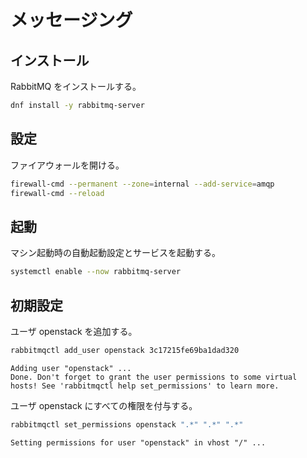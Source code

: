 # メッセージング

## インストール

RabbitMQ をインストールする。

```sh
dnf install -y rabbitmq-server
```

## 設定

ファイアウォールを開ける。

```sh
firewall-cmd --permanent --zone=internal --add-service=amqp
firewall-cmd --reload
```

## 起動

マシン起動時の自動起動設定とサービスを起動する。

```sh
systemctl enable --now rabbitmq-server
```

## 初期設定

ユーザ openstack を追加する。

```sh
rabbitmqctl add_user openstack 3c17215fe69ba1dad320
```

```text
Adding user "openstack" ...
Done. Don't forget to grant the user permissions to some virtual hosts! See 'rabbitmqctl help set_permissions' to learn more.
```

ユーザ openstack にすべての権限を付与する。

```sh
rabbitmqctl set_permissions openstack ".*" ".*" ".*"
```

```text
Setting permissions for user "openstack" in vhost "/" ...
```
